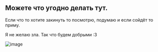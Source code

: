 ## Можете что угодно делать тут.
Если что то хотите закинуть то посмотрю, подумаю и если сойдёт то приму.

Я не желаю зла. Так что будем добрыми :3

![image](https://github.com/user-attachments/assets/aa063330-b243-4ba1-a720-bea228b774e9)

